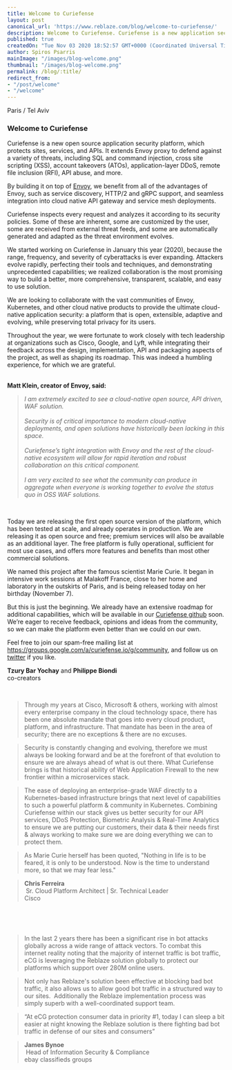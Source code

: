 ```yaml
---
title: Welcome to Curiefense
layout: post
canonical_url: 'https://www.reblaze.com/blog/welcome-to-curiefense/'
description: Welcome to Curiefense. Curiefense is a new application security platform which protects sites, services, and APIs. It extends Envoy proxy to defend against a variety of threats, including SQL and command injection, cross site scripting (XSS), account takeovers (ATOs), application-layer DDoS, remote file inclusion (RFI), API abuse, and more.
published: true
createdOn: "Tue Nov 03 2020 18:52:57 GMT+0000 (Coordinated Universal Time)"
author: Spiros Psarris
mainImage: "/images/blog-welcome.png"
thumbnail: "/images/blog-welcome.png"
permalink: /blog/:title/
redirect_from:
- "/post/welcome"
- "/welcome"
---
```


<p>Paris / Tel Aviv<br /></p>
<h3>Welcome to Curiefense<br /></h3>
<p>
    Curiefense is a new open source application security platform, which protects sites, services, and APIs. It extends Envoy proxy to defend against a variety of threats, including SQL and command injection, cross site scripting (XSS),
    account takeovers (ATOs), application-layer DDoS, remote file inclusion (RFI), API abuse, and more.
</p>
<p>
    By building it on top of <a href="https://envoyproxy.io/">Envoy</a>, we benefit from all of the advantages of Envoy, such as service discovery, HTTP/2 and gRPC support, and seamless integration into cloud native API gateway and service
    mesh deployments.
</p>
<p>
    Curiefense inspects every request and analyzes it according to its security policies. Some of these are inherent, some are customized by the user, some are received from external threat feeds, and some are automatically generated and
    adapted as the threat environment evolves.
</p>
<p>
    We started working on Curiefense in January this year (2020), because the range, frequency, and severity of cyberattacks is ever expanding. Attackers evolve rapidly, perfecting their tools and techniques, and demonstrating unprecedented
    capabilities; we realized collaboration is the most promising way to build a better, more comprehensive, transparent, scalable, and easy to use solution.
</p>
<p>
    We are looking to collaborate with the vast communities of Envoy, Kubernetes, and other cloud native products to provide the ultimate cloud-native application security: a platform that is open, extensible, adaptive and evolving, while
    preserving total privacy for its users.
</p>
<p>
    Throughout the year, we were fortunate to work closely with tech leadership at organizations such as Cisco, Google, and Lyft, while integrating their feedback across the design, implementation, API and packaging aspects of the project,
    as well as shaping its roadmap. This was indeed a humbling experience, for which we are grateful.<br />
    ‍
</p>
<p><strong>Matt Klein, creator of Envoy, said:</strong></p>
<blockquote>
    <em>
        I am extremely excited to see a cloud-native open source, API driven, WAF solution. <br />
        <br />
        Security is of critical importance to modern cloud-native deployments, and open solutions have historically been lacking in this space. <br />
        <br />
        Curiefense’s tight integration with Envoy and the rest of the cloud-native ecosystem will allow for rapid iteration and robust collaboration on this critical component. <br />
        <br />
        I am very excited to see what the community can produce in aggregate when everyone is working together to evolve the status quo in OSS WAF solutions.
    </em>
    <br />
</blockquote>
<p>‍</p>
<p>
    Today we are releasing the first open source version of the platform, which has been tested at scale, and already operates in production. We are releasing it as open source and free; premium services will also be available as an
    additional layer. The free platform is fully operational, sufficient for most use cases, and offers more features and benefits than most other commercial solutions.
</p>
<p>
    We named this project after the famous scientist Marie Curie. It began in intensive work sessions at Malakoff France, close to her home and laboratory in the outskirts of Paris, and is being released today on her birthday (November 7).
    <br />
</p>
<p>
    But this is just the beginning. We already have an extensive roadmap for additional capabilities, which will be available in our <a href="https://github.com/curiefense">Curiefense github</a> soon. We’re eager to receive feedback,
    opinions and ideas from the community, so we can make the platform even better than we could on our own.<br />
</p>
<p>
    Feel free to join our spam-free mailing list at <a href="https://groups.google.com/a/curiefense.io/g/community">https://groups.google.com/a/curiefense.io/g/community</a>, and follow us on
    <a href="https://twitter.com/curiefense">twitter</a> if you like.<br />
</p>
<p>
    <strong>Tzury Bar Yochay</strong> and <strong>Philippe Biondi</strong> <br />
    co-creators
</p>
<p><br /></p>
<blockquote>
    Through my years at Cisco, Microsoft &amp; others, working with almost every enterprise company in the cloud technology space, there has been one absolute mandate that goes into every cloud product, platform, and infrastructure. That
    mandate has been in the area of security; there are no exceptions &amp; there are no excuses.&nbsp;
</blockquote>
<blockquote>
    Security is constantly changing and evolving, therefore we must always be looking forward and be at the forefront of that evolution to ensure we are always ahead of what is out there. What Curiefense brings is that historical ability of
    Web Application Firewall to the new frontier within a microservices stack.&nbsp;
</blockquote>
<blockquote>
    The ease of deploying an enterprise-grade WAF directly to a Kubernetes-based infrastructure brings that next level of capabilities to such a powerful platform &amp; community in Kubernetes. Combining Curiefense within our stack gives us
    better security for our API services, DDoS Protection, Biometric Analysis &amp; Real-Time Analytics to ensure we are putting our customers, their data &amp; their needs first &amp; always working to make sure we are doing everything we
    can to protect them.
</blockquote>
<blockquote>As Marie Curie herself has been quoted, "Nothing in life is to be feared, it is only to be understood. Now is the time to understand more, so that we may fear less."<br /></blockquote>
<blockquote>
    <strong>
        Chris Ferreira<br />
        ‍
    </strong>
    Sr. Cloud Platform Architect | Sr. Technical Leader<br />
    Cisco
</blockquote>
<p>‍</p>
<p><br /></p>
<blockquote>
    In the last 2 years there has been a significant rise in bot attacks globally across a wide range of attack vectors. To combat this internet reality noting that the majority of internet traffic is bot traffic, eCG is leveraging the
    Reblaze solution globally to protect our platforms which support over 280M online users.<br />
</blockquote>
<blockquote>
    Not only has Reblaze's solution been effective at blocking bad bot traffic, it also allows us to allow good bot traffic in a structured way to our sites.&nbsp; Additionally the Reblaze implementation process was simply superb with a
    well-coordinated support team.&nbsp;
</blockquote>
<blockquote>“At eCG protection consumer data in priority #1, today I can sleep a bit easier at night knowing the Reblaze solution is there fighting bad bot traffic in defense of our sites and consumers”<br /></blockquote>
<blockquote>
    <strong>
        James Bynoe<br />
        ‍
    </strong>
    Head of Information Security &amp; Compliance<br />
    ebay classifieds groups
</blockquote>
<p><br /></p>
